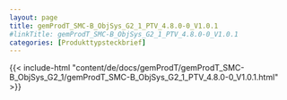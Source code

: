 ```yaml
---
layout: page
title: gemProdT_SMC-B_ObjSys_G2_1_PTV_4.8.0-0_V1.0.1
#linkTitle: gemProdT_SMC-B_ObjSys_G2_1_PTV_4.8.0-0_V1.0.1
categories: [Produkttypsteckbrief]
---
```

{{< include-html "content/de/docs/gemProdT/gemProdT_SMC-B_ObjSys_G2_1/gemProdT_SMC-B_ObjSys_G2_1_PTV_4.8.0-0_V1.0.1.html" >}}